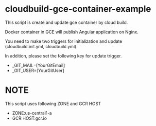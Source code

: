 # cloudbuild-gce-container-example

This script is create and update gce container by cloud build.

Docker container in GCE will publish Angular application on Nginx.

You need to make two triggers for initialization and update (cloudbuild.init.yml, cloudbuild.yml).

In addition, please set the following key for update trigger.

* _GIT_MAIL=[YourGitEmail]
* _GIT_USER=[YourGitUser]

# NOTE

This script uses following ZONE and GCR HOST
* ZONE:us-central1-a
* GCR HOST:gcr.io
